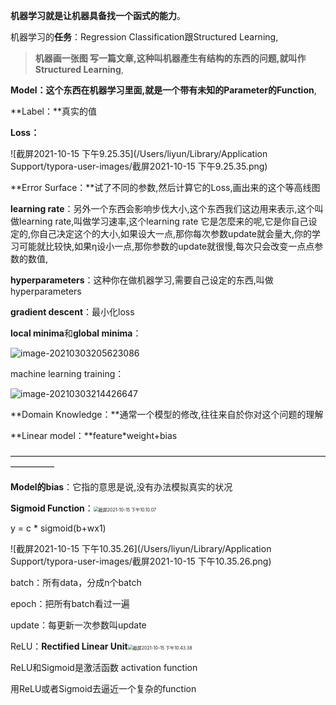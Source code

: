 **机器学习就是让机器具备找一个函式的能力**。

机器学习的**任务**：Regression Classification跟Structured Learning,

> **机器画一张图 写一篇文章,这种叫机器產生有结构的东西的问题,就叫作Structured Learning**,

**Model：这个东西在机器学习里面,就是一个带有未知的Parameter的Function**,

**Label：**真实的值

**Loss：**

![截屏2021-10-15 下午9.25.35](/Users/liyun/Library/Application Support/typora-user-images/截屏2021-10-15 下午9.25.35.png)



**Error Surface：**试了不同的参数,然后计算它的Loss,画出来的这个等高线图

**learning rate**：另外一个东西会影响步伐大小,这个东西我们这边用来表示,这个叫做learning rate,叫做学习速率,这个learning rate 它是怎麼来的呢,它是你自己设定的,你自己决定这个的大小,如果设大一点,那你每次参数update就会量大,你的学习可能就比较快,如果η设小一点,那你参数的update就很慢,每次只会改变一点点参数的数值,

**hyperparameters**：这种你在做机器学习,需要自己设定的东西,叫做hyperparameters

**gradient descent**：最小化loss

**local minima**和**global minima**：

![image-20210303205623086](https://gitee.com/unclestrong/deep-learning21_note/raw/master/imgbed/image-20210303205623086.png)





machine learning training：

![image-20210303214426647](https://gitee.com/unclestrong/deep-learning21_note/raw/master/imgbed/image-20210303214426647.png)



**Domain Knowledge：**通常一个模型的修改,往往来自於你对这个问题的理解

**Linear model：**feature*weight+bias

—————————————————————————————————————————

**Model的bias**：它指的意思是说,没有办法模拟真实的状况

**Sigmoid Function**：<img src="/Users/liyun/Library/Application Support/typora-user-images/截屏2021-10-15 下午10.10.07.png" alt="截屏2021-10-15 下午10.10.07" style="zoom:50%;" />

y = c * sigmoid(b+wx1)





![截屏2021-10-15 下午10.35.26](/Users/liyun/Library/Application Support/typora-user-images/截屏2021-10-15 下午10.35.26.png)



batch：所有data，分成n个batch

epoch：把所有batch看过一遍

update：每更新一次参数叫update



ReLU：**Rectified Linear Unit**<img src="/Users/liyun/Library/Application Support/typora-user-images/截屏2021-10-15 下午10.43.38.png" alt="截屏2021-10-15 下午10.43.38" style="zoom:50%;" />



ReLU和Sigmoid是激活函数 activation function



用ReLU或者Sigmoid去逼近一个复杂的function